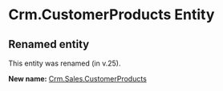 # Crm.CustomerProducts Entity

## Renamed entity

This entity was renamed (in v.25).

**New name:** [Crm.Sales.CustomerProducts](Crm.Sales.CustomerProducts.md)
